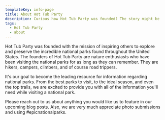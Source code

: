 ```yaml
---
templateKey: info-page
title: About Hot Tub Party
description: Curious how Hot Tub Party was founded? The story might be more interesting than you thought.
tags:
  - Hot Tub Party
  - about
---
```


Hot Tub Party was founded with the mission of inspiring others to explore and preserve the incredible national parks found throughout the United States. The founders of Hot Tub Party are nature enthusiasts who have been visiting the national parks for as long as they can remember. They are hikers, campers, climbers, and of course road trippers.

It's our goal to become the leading resource for information regarding national parks. From the best parks to visit, to the ideal season, and even the top trails, we are excited to provide you with all of the information you'll need while visiting a national park. 

Please reach out to us about anything you would like us to feature in our upcoming blog posts. Also, we are very much appreciate photo submissions and using #epicnationalparks.